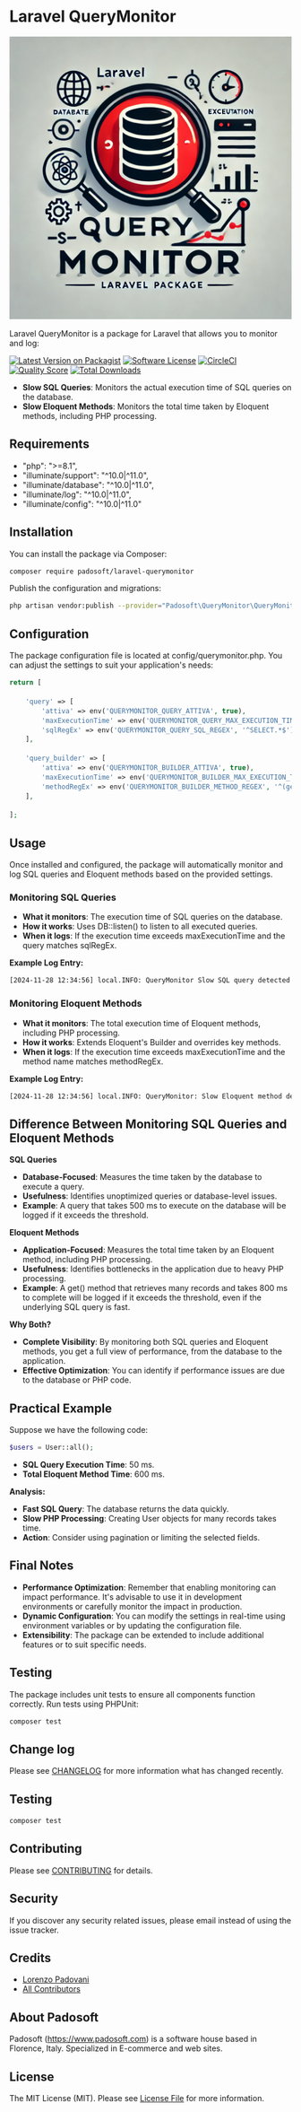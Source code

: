 # Laravel QueryMonitor

![Laravel QueryMonitor](./resources/images/logo.webp)

Laravel QueryMonitor is a package for Laravel that allows you to monitor and log:

[![Latest Version on Packagist](https://img.shields.io/packagist/v/padosoft/laravel-querymonitor.svg?style=flat-square)](https://packagist.org/packages/padosoft/laravel-querymonitor)
[![Software License](https://img.shields.io/badge/license-MIT-brightgreen.svg?style=flat-square)](LICENSE.md)
[![CircleCI](https://circleci.com/gh/padosoft/laravel-querymonitor.svg?style=shield)](https://circleci.com/gh/padosoft/laravel-querymonitor)
[![Quality Score](https://img.shields.io/scrutinizer/g/padosoft/laravel-querymonitor.svg?style=flat-square)](https://scrutinizer-ci.com/g/padosoft/laravel-querymonitor)
[![Total Downloads](https://img.shields.io/packagist/dt/padosoft/laravel-querymonitor.svg?style=flat-square)](https://packagist.org/packages/padosoft/laravel-querymonitor)


- **Slow SQL Queries**: Monitors the actual execution time of SQL queries on the database.
- **Slow Eloquent Methods**: Monitors the total time taken by Eloquent methods, including PHP processing.

## Requirements
- "php": ">=8.1",
- "illuminate/support": "^10.0|^11.0",
- "illuminate/database": "^10.0|^11.0",
- "illuminate/log": "^10.0|^11.0",
- "illuminate/config": "^10.0|^11.0"

## Installation
You can install the package via Composer:

```bash
composer require padosoft/laravel-querymonitor
```
Publish the configuration and migrations:

```bash
php artisan vendor:publish --provider="Padosoft\QueryMonitor\QueryMonitorServiceProvider" --tag="config"
```

## Configuration
The package configuration file is located at config/querymonitor.php. 
You can adjust the settings to suit your application's needs:
```php
return [

    'query' => [
        'attiva' => env('QUERYMONITOR_QUERY_ATTIVA', true),
        'maxExecutionTime' => env('QUERYMONITOR_QUERY_MAX_EXECUTION_TIME', 100), // in milliseconds
        'sqlRegEx' => env('QUERYMONITOR_QUERY_SQL_REGEX', '^SELECT.*$'),
    ],

    'query_builder' => [
        'attiva' => env('QUERYMONITOR_BUILDER_ATTIVA', true),
        'maxExecutionTime' => env('QUERYMONITOR_BUILDER_MAX_EXECUTION_TIME', 200), // in milliseconds
        'methodRegEx' => env('QUERYMONITOR_BUILDER_METHOD_REGEX', '^(get|first)$'),
    ],

];
```


## Usage

Once installed and configured, the package will automatically monitor and log SQL queries and Eloquent methods based on the provided settings.

### Monitoring SQL Queries
- **What it monitors**: The execution time of SQL queries on the database.
- **How it works**: Uses DB::listen() to listen to all executed queries.
- **When it logs**: If the execution time exceeds maxExecutionTime and the query matches sqlRegEx.

**Example Log Entry:**

```bash
[2024-11-28 12:34:56] local.INFO: QueryMonitor Slow SQL query detected {"query":"SELECT * FROM `users` WHERE `id` = '1'","execution_time":"150 ms"}
```

### Monitoring Eloquent Methods
- **What it monitors**: The total execution time of Eloquent methods, including PHP processing.
- **How it works**: Extends Eloquent's Builder and overrides key methods.
- **When it logs**: If the execution time exceeds maxExecutionTime and the method name matches methodRegEx.

**Example Log Entry:**

```bash
[2024-11-28 12:34:56] local.INFO: QueryMonitor: Slow Eloquent method detected {"method":"get","execution_time":"250 ms"}
```

## Difference Between Monitoring SQL Queries and Eloquent Methods
**SQL Queries**
- **Database-Focused**: Measures the time taken by the database to execute a query.
- **Usefulness**: Identifies unoptimized queries or database-level issues.
- **Example**: A query that takes 500 ms to execute on the database will be logged if it exceeds the threshold.

**Eloquent Methods**
- **Application-Focused**: Measures the total time taken by an Eloquent method, including PHP processing.
- **Usefulness**: Identifies bottlenecks in the application due to heavy PHP processing.
- **Example**: A get() method that retrieves many records and takes 800 ms to complete will be logged if it exceeds the threshold, even if the underlying SQL query is fast.

**Why Both?**
- **Complete Visibility**: By monitoring both SQL queries and Eloquent methods, you get a full view of performance, from the database to the application.
- **Effective Optimization**: You can identify if performance issues are due to the database or PHP code.

## Practical Example
Suppose we have the following code:

```php
$users = User::all();
```

- **SQL Query Execution Time**: 50 ms.
- **Total Eloquent Method Time**: 600 ms.

**Analysis:**

- **Fast SQL Query**: The database returns the data quickly.
- **Slow PHP Processing**: Creating User objects for many records takes time.
- **Action**: Consider using pagination or limiting the selected fields.


## Final Notes
- **Performance Optimization**: Remember that enabling monitoring can impact performance. It's advisable to use it in development environments or carefully monitor the impact in production.
- **Dynamic Configuration**: You can modify the settings in real-time using environment variables or by updating the configuration file.
- **Extensibility**: The package can be extended to include additional features or to suit specific needs.


## Testing
The package includes unit tests to ensure all components function correctly. 
Run tests using PHPUnit:

```bash
composer test
```

## Change log

Please see [CHANGELOG](CHANGELOG.md) for more information what has changed recently.

## Testing

``` bash
composer test
```

## Contributing

Please see [CONTRIBUTING](CONTRIBUTING.md) for details.

## Security

If you discover any security related issues, please email instead of using the issue tracker.

## Credits
- [Lorenzo Padovani](https://github.com/lopadova)
- [All Contributors](../../contributors)

## About Padosoft
Padosoft (https://www.padosoft.com) is a software house based in Florence, Italy. Specialized in E-commerce and web sites.

## License

The MIT License (MIT). Please see [License File](LICENSE.md) for more information.
